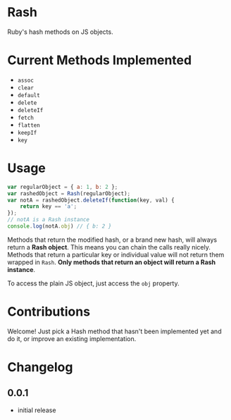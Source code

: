 # Rash
Ruby's hash methods on JS objects.

# Current Methods Implemented
  - `assoc`
  - `clear`
  - `default`
  - `delete`
  - `deleteIf`
  - `fetch`
  - `flatten`
  - `keepIf`
  - `key`

# Usage

```js
var regularObject = { a: 1, b: 2 };
var rashedObject = Rash(regularObject);
var notA = rashedObject.deleteIf(function(key, val) {
    return key == 'a';
});
// notA is a Rash instance
console.log(notA.obj) // { b: 2 }
```

Methods that return the modified hash, or a brand new hash, will always return a __Rash object__. This means you can chain the calls really nicely. Methods that return a particular key or individual value will not return them wrapped in `Rash`. __Only methods that return an object will return a Rash instance__.

To access the plain JS object, just access the `obj` property.

# Contributions

Welcome! Just pick a Hash method that hasn't been implemented yet and do it, or improve an existing implementation.

# Changelog

## 0.0.1
- initial release
